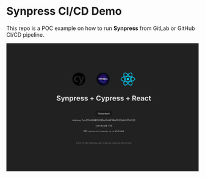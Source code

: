 # Synpress CI/CD Demo

This repo is a POC example on how to run **Synpress** from GitLab or GitHub CI/CD pipeline.

![Synpress Demo](./screenshot.png)
